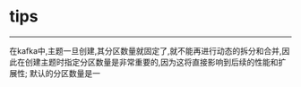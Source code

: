 # tips
  - - - - - - - - - -  
  在kafka中,主题一旦创建,其分区数量就固定了,就不能再进行动态的拆分和合并,因此在创建主题时指定分区数量是非常重要的,因为这将直接影响到后续的性能和扩展性;
  默认的分区数量是一
